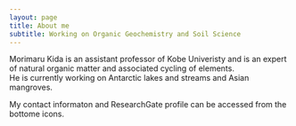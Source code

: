 ```yaml
---
layout: page
title: About me
subtitle: Working on Organic Geochemistry and Soil Science 
---
```


Morimaru Kida is an assistant professor of Kobe Univeristy and is an expert of natural organic matter and associated cycling of elements.  
He is currently working on Antarctic lakes and streams and Asian mangroves.

My contact informaton and ResearchGate profile can be accessed from the bottome icons.
